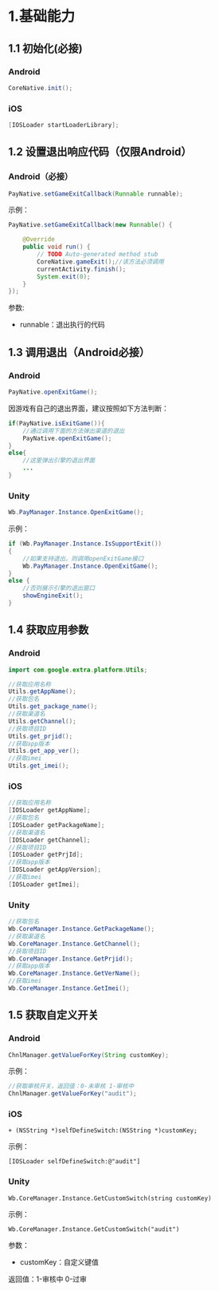 # 1.基础能力

## 1.1 初始化\(必接\)

### Android

```java
CoreNative.init();
```

### iOS

```objectivec
[IOSLoader startLoaderLibrary];
```

## 1.2 设置退出响应代码（仅限Android）

### Android（必接）

```java
PayNative.setGameExitCallback(Runnable runnable);
```

示例：

```java
PayNative.setGameExitCallback(new Runnable() {

    @Override
    public void run() {
        // TODO Auto-generated method stub
        CoreNative.gameExit();//该方法必须调用
        currentActivity.finish();
        System.exit(0);
    }
});
```

参数:

* runnable：退出执行的代码

## 1.3 调用退出（Android必接）

### Android

```java
PayNative.openExitGame();
```

因游戏有自己的退出界面，建议按照如下方法判断：

```java
if(PayNative.isExitGame()){
    //通过调用下面的方法弹出渠道的退出
    PayNative.openExitGame();
}
else{
    //这里弹出引擎的退出界面
    ...
}
```

### Unity

```csharp
Wb.PayManager.Instance.OpenExitGame();
```

示例：

```csharp
if (Wb.PayManager.Instance.IsSupportExit())
{
    //如果支持退出，则调用openExitGame接口
    Wb.PayManager.Instance.OpenExitGame();
}
else {
    //否则展示引擎的退出窗口
    showEngineExit();
}
```

## 1.4 获取应用参数

### Android

```java
import com.google.extra.platform.Utils;

//获取应用名称
Utils.getAppName();
//获取包名
Utils.get_package_name();
//获取渠道名
Utils.getChannel();
//获取项目ID
Utils.get_prjid();
//获取app版本
Utils.get_app_ver();
//获取imei
Utils.get_imei();
```

### iOS

```objectivec
//获取应用名称
[IOSLoader getAppName];
//获取包名
[IOSLoader getPackageName];
//获取渠道名
[IOSLoader getChannel];
//获取项目ID
[IOSLoader getPrjId];
//获取app版本
[IOSLoader getAppVersion];
//获取imei
[IOSLoader getImei];
```

### Unity

```csharp
//获取包名
Wb.CoreManager.Instance.GetPackageName();
//获取渠道名
Wb.CoreManager.Instance.GetChannel();
//获取项目ID
Wb.CoreManager.Instance.GetPrjid();
//获取app版本
Wb.CoreManager.Instance.GetVerName();
//获取imei
Wb.CoreManager.Instance.GetImei();
```

## 1.5 获取自定义开关

### Android

```java
ChnlManager.getValueForKey(String customKey);
```

示例：

```java
//获取审核开关，返回值：0-未审核 1-审核中
ChnlManager.getValueForKey("audit");
```

### iOS

```text
+ (NSString *)selfDefineSwitch:(NSString *)customKey;
```

示例：

```text
[IOSLoader selfDefineSwitch:@"audit"]
```

### Unity

```text
Wb.CoreManager.Instance.GetCustomSwitch(string customKey)
```

示例：

```text
Wb.CoreManager.Instance.GetCustomSwitch("audit")
```

参数：

* customKey：自定义键值

返回值：1-审核中 0-过审

